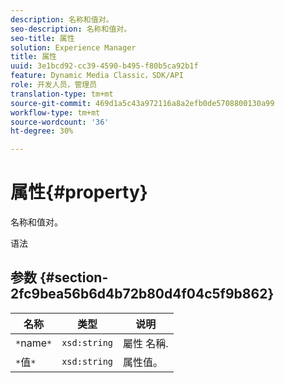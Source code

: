 ```yaml
---
description: 名称和值对。
seo-description: 名称和值对。
seo-title: 属性
solution: Experience Manager
title: 属性
uuid: 3e1bcd92-cc39-4590-b495-f80b5ca92b1f
feature: Dynamic Media Classic，SDK/API
role: 开发人员，管理员
translation-type: tm+mt
source-git-commit: 469d1a5c43a972116a8a2efb0de5708800130a99
workflow-type: tm+mt
source-wordcount: '36'
ht-degree: 30%

---
```



# 属性{#property}

名称和值对。

语法

## 参数 {#section-2fc9bea56b6d4b72b80d4f04c5f9b862}

| 名称 | 类型 | 说明 |
|---|---|---|
| `*`name`*` | `xsd:string` | 屬性 名稱. |
| `*`值`*` | `xsd:string` | 属性值。 |


